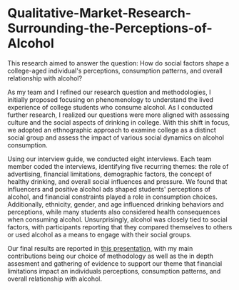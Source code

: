# Qualitative-Market-Research-Surrounding-the-Perceptions-of-Alcohol
This research aimed to answer the question: How do social factors shape a college-aged individual's perceptions, consumption patterns, and overall relationship with alcohol?  

As my team and I refined our research question and methodologies, I initially proposed focusing on phenomenology to understand the lived experience of college students who consume alcohol. As I conducted further research, I realized our questions were more aligned with assessing culture and the social aspects of drinking in college. With this shift in focus, we adopted an ethnographic approach to examine college as a distinct social group and assess the impact of various social dynamics on alcohol consumption.  

Using our interview guide, we conducted eight interviews. Each team member coded the interviews, identifying five recurring themes: the role of advertising, financial limitations, demographic factors, the concept of healthy drinking, and overall social influences and pressure. We found that influencers and positive alcohol ads shaped students' perceptions of alcohol, and financial constraints played a role in consumption choices. Additionally, ethnicity, gender, and age influenced drinking behaviors and perceptions, while many students also considered health consequences when consuming alcohol. Unsurprisingly, alcohol was closely tied to social factors, with participants reporting that they compared themselves to others or used alcohol as a means to engage with their social groups.

Our final results are reported in <a href="Alcohol Research Findings.pdf"> this presentation</a>, with my main contributions being our choice of methodology as well as the in depth assesment and gathering of evidence to support our theme that financial limitations impact an individuals perceptions, consumption patterns, and overall relationship with alcohol. 
